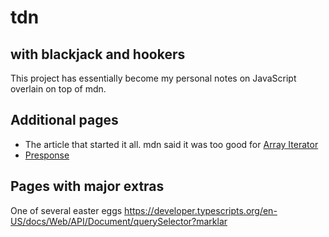 # tdn
## with blackjack and hookers
This project has essentially become my personal notes on JavaScript overlain on top of mdn.

## Additional pages
 - The article that started it all. mdn said it was too good for [Array Iterator](https://developer.typescripts.org/en-US/docs/Web/JavaScript/Reference/Global_Objects/Array_Iterator)
 - [Presponse](https://developer.typescripts.org/en-US/docs/Web/API/Response/Presponse)

## Pages with major extras


One of several easter eggs https://developer.typescripts.org/en-US/docs/Web/API/Document/querySelector?marklar
